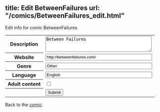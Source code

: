 title: Edit BetweenFailures
url: "/comics/BetweenFailures_edit.html"
---
Edit info for comic BetweenFailures

<form name="comic" action="http://gaepostmail.appspot.com/comic/" method="post">
<table class="comicinfo">
<tr>
<th>Description</th><td><textarea name="description" cols="40" rows="3">Between Failures</textarea></td>
</tr>
<tr>
<th>Website</th><td><input type="text" name="url" value="http://betweenfailures.com/" size="40"/></td>
</tr>
<tr>
<th>Genre</th><td><input type="text" name="genre" value="Other" size="40"/></td>
</tr>
<tr>
<th>Language</th><td><input type="text" name="language" value="English" size="40"/></td>
</tr>
<tr>
<th>Adult content</th><td><input type="checkbox" name="adult" value="adult" /></td>
</tr>
<tr>
<th></th><td>
<input type="hidden" name="comic" value="BetweenFailures" />
<input type="submit" name="submit" value="Submit" />
</td>
</tr>
</table>
</form>

Back to the [comic](BetweenFailures.html).
